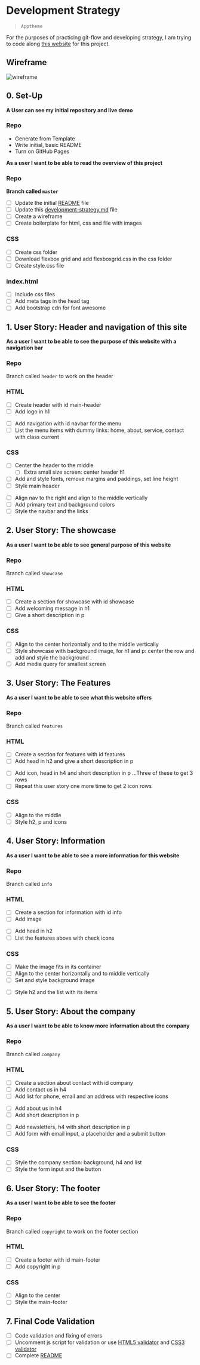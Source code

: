 # Development Strategy

> `Apptheme`

For the purposes of practicing git-flow and developing strategy, I am trying to code along [this website](https://www.youtube.com/watch?v=qlA7dputiNc) for this project.

## Wireframe

<!-- include a wireframe created from whimsical.com for your project in this repository, and display it here -->
![wireframe](https://user-images.githubusercontent.com/45841105/83947029-d08dfd00-a814-11ea-8b9f-ba9ac818c5c9.png)

## 0. Set-Up

__A User can see my initial repository and live demo__

### Repo

- Generate from Template
- Write initial, basic README
- Turn on GitHub Pages

__As a user I want to be able to read the overview of this project__

### Repo

  __Branch called  `master`__

- [ ] Update the initial [README](./README.md) file
- [ ] Update this [development-strategy.md](./development-strategy.md) file
- [ ] Create a wireframe
- [ ] Create boilerplate for html, css and file with images

### CSS

- [ ] Create css folder
- [ ] Download flexbox grid and add flexboxgrid.css in the css folder
- [ ] Create style.css file

### index.html

- [ ] Include css files
- [ ] Add meta tags in the head tag
- [ ] Add bootstrap cdn for font awesome

## 1. User Story: Header and navigation of this site

__As a user I want to be able to see the purpose of this website with a navigation bar__

### Repo

Branch called `header` to work on the header

### HTML

- [ ] Create header with id main-header
- [ ] Add logo in h1
 >
- [ ] Add navigation with id navbar for the menu
- [ ] List the menu items with dummy links: home, about, service, contact with class current

### CSS

- [ ] Center the header to the middle
  - [ ] Extra small size screen: center header h1
- [ ] Add and style fonts, remove margins and paddings, set line height
- [ ] Style main header
>
- [ ] Align nav to the right and align to the middle vertically
- [ ] Add primary text and background colors
- [ ] Style the navbar and the links

## 2. User Story: The showcase

__As a user I want to be able to see general purpose of this website__

### Repo

Branch called  `showcase`

### HTML

- [ ] Create a section for showcase with id showcase
- [ ] Add welcoming message in h1
- [ ] Give a short description in p

### CSS

- [ ] Align to the center horizontally and to the middle vertically
- [ ] Style showcase with background image, for h1 and p: center the row and add and style the background . 
- [ ] Add media query for smallest screen 

## 3. User Story: The Features

__As a user I want to be able to see what this website offers__

### Repo

Branch called  `features`

### HTML

- [ ] Create a section for features with id features
- [ ] Add head in h2 and give a short description in p
>
- [ ] Add icon, head in h4 and short description in p ...Three of these to get 3 rows
- [ ] Repeat this user story one more time to get 2 icon rows

### CSS

- [ ] Align to the middle
- [ ] Style h2, p and icons

## 4. User Story: Information

__As a user I want to be able to see a more information for this website__

### Repo

Branch called  `info`

### HTML

- [ ] Create a section for information with id info
- [ ] Add image
>
- [ ] Add head in h2
- [ ] List the features above with check icons

### CSS

- [ ] Make the image fits in its container
- [ ] Align to the center horizontally and to middle vertically
- [ ] Set and style background image
>  
- [ ] Style h2 and the list with its items

## 5. User Story: About the company

__As a user I want to be able to know more information about the company__

### Repo

Branch called `company`

### HTML

- [ ] Create a section about contact with id company
- [ ] Add contact us in h4
- [ ] Add list for phone, email and an address with respective icons
>
- [ ] Add about us in h4
- [ ] Add short description in p
>
- [ ] Add newsletters, h4 with short description in p
- [ ] Add form with email input, a placeholder and a submit button

### CSS

- [ ] Style the company section: background, h4 and list
- [ ] Style the form input and the button
  
## 6. User Story: The footer

__As a user I want to be able to see the footer__

### Repo

Branch called `copyright` to work on the footer section

### HTML

- [ ] Create a footer with id main-footer
- [ ] Add copyright in p

### CSS

- [ ] Align to the center
- [ ] Style the main-footer

## 7. Final Code Validation

- [ ] Code validation and fixing of errors
- [ ] Uncomment js script for validation or use [HTML5 validator](validator.w3.org/) and [CSS3 validator](jigsaw.w3.org/css-validator)
- [ ] Complete [README](README.md)